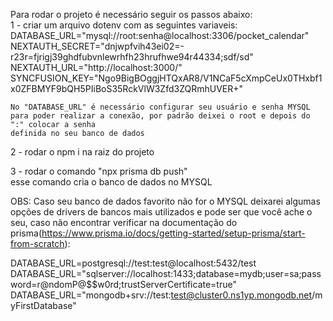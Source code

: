 Para rodar o projeto é necessário seguir os passos abaixo:  
1 - criar um arquivo dotenv com as seguintes variaveis:  
        DATABASE_URL="mysql://root:senha@localhost:3306/pocket_calendar"
        NEXTAUTH_SECRET="dnjwpfvih43ei02=-r23r=fjrigj39ghdfubvnlewrhfh23hrufhwe94r44334;sdf/sd"
        NEXTAUTH_URL="http://localhost:3000/"
        SYNCFUSION_KEY="Ngo9BigBOggjHTQxAR8/V1NCaF5cXmpCeUx0THxbf1x0ZFBMYF9bQH5PIiBoS35RckVlW3Zfd3ZQRmhUVER+"

    No "DATABASE_URL" é necessário configurar seu usuário e senha MYSQL para poder realizar a conexão, por padrão deixei o root e depois do ":" colocar a senha   
    definida no seu banco de dados

2 - rodar o npm i na raiz do projeto  

3 - rodar o comando "npx prisma db push"   
    esse comando cria o banco de dados no MYSQL  

OBS: Caso seu banco de dados favorito não for o MYSQL deixarei algumas opções de drivers de bancos mais utilizados e pode ser que você ache o seu, caso não encontrar verificar na documentação do prisma(https://www.prisma.io/docs/getting-started/setup-prisma/start-from-scratch):  

DATABASE_URL=postgresql://test:test@localhost:5432/test
DATABASE_URL="sqlserver://localhost:1433;database=mydb;user=sa;password=r@ndomP@$$w0rd;trustServerCertificate=true"
DATABASE_URL="mongodb+srv://test:test@cluster0.ns1yp.mongodb.net/myFirstDatabase"

    